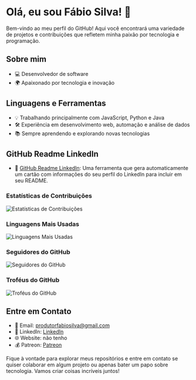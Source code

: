 # Olá, eu sou Fábio Silva! 👋

Bem-vindo ao meu perfil do GitHub! Aqui você encontrará uma variedade de projetos e contribuições que refletem minha paixão por tecnologia e programação.

## Sobre mim

- 💻 Desenvolvedor de software
- 🌍 Apaixonado por tecnologia e inovação

## Linguagens e Ferramentas

- 💡 Trabalhando principalmente com JavaScript, Python e Java
- 🛠️ Experiência em desenvolvimento web, automação e análise de dados
- 📚 Sempre aprendendo e explorando novas tecnologias

## GitHub Readme LinkedIn

- 💼 [GitHub Readme LinkedIn](https://www.linkedin.com/in/fabio-silva-85829220b/): Uma ferramenta que gera automaticamente um cartão com informações do seu perfil do LinkedIn para incluir em seu README.


### Estatísticas de Contribuições

![Estatísticas de Contribuições](https://github-readme-stats.vercel.app/api?username=FabioSilva11&show_icons=true&theme=dark&count_private=true)

### Linguagens Mais Usadas

![Linguagens Mais Usadas](https://github-readme-stats.vercel.app/api/top-langs/?username=FabioSilva11&layout=compact&theme=dark)


### Seguidores do GitHub

![Seguidores do GitHub](https://img.shields.io/github/followers/FabioSilva11?style=social)

### Troféus do GitHub

![Troféus do GitHub](https://github-profile-trophy.vercel.app/?username=FabioSilva11&theme=onedark)

## Entre em Contato

- 📧 Email: produtorfabiosilva@gmail.com
- 💼 LinkedIn: [LinkedIn](https://www.linkedin.com/in/fabio-silva-85829220b/)
- 🌐 Website:  não tenho
- 💰 Patreon: [Patreon](https://www.patreon.com/KiritoDev)

Fique à vontade para explorar meus repositórios e entre em contato se quiser colaborar em algum projeto ou apenas bater um papo sobre tecnologia. Vamos criar coisas incríveis juntos!
